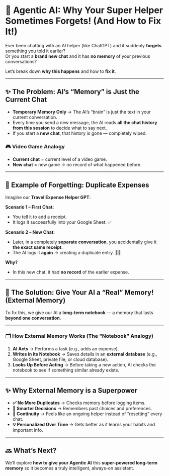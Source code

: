 # 🧠 Agentic AI: Why Your Super Helper Sometimes Forgets! (And How to Fix It!)

Ever been chatting with an AI helper (like ChatGPT) and it suddenly **forgets** something you told it earlier?  
Or you start a **brand new chat** and it has **no memory** of your previous conversations?  

Let’s break down **why this happens** and how to **fix it**.

---

## ✨ The Problem: AI’s “Memory” is Just the Current Chat

- **Temporary Memory Only** → The AI’s “brain” is just the text in your current conversation.  
- Every time you send a new message, the AI reads **all the chat history from this session** to decide what to say next.  
- If you start a **new chat**, that history is gone — completely wiped.

### 🎮 Video Game Analogy
- **Current chat** = current level of a video game.  
- **New chat** = new game → no record of what happened before.

---

## 🧾 Example of Forgetting: Duplicate Expenses

Imagine our **Travel Expense Helper GPT**:

**Scenario 1 – First Chat:**
- You tell it to add a receipt.  
- It logs it successfully into your Google Sheet. ✅

**Scenario 2 – New Chat:**
- Later, in a completely **separate conversation**, you accidentally give it **the exact same receipt**.  
- The AI logs it **again** → creating a duplicate entry. 🤦‍♀️

**Why?**
- In this new chat, it had **no record** of the earlier expense.

---

## 🚀 The Solution: Give Your AI a “Real” Memory! (External Memory)

To fix this, we give our AI a **long-term notebook** — a memory that lasts **beyond one conversation**.

---

### 🗂️ How External Memory Works (The “Notebook” Analogy)

1. **AI Acts** → Performs a task (e.g., adds an expense).
2. **Writes in its Notebook** → Saves details in an **external database** (e.g., Google Sheet, private file, or cloud database).
3. **Looks Up Before Acting** → Before taking a new action, AI checks the notebook to see if something similar already exists.

---

## ✨ Why External Memory is a Superpower

- **✅ No More Duplicates** → Checks memory before logging items.  
- **🧠 Smarter Decisions** → Remembers past choices and preferences.  
- **📆 Continuity** → Feels like an ongoing helper instead of “resetting” every chat.  
- **💡 Personalized Over Time** → Gets better as it learns your habits and important info.

---

## 🔜 What’s Next?
We’ll explore **how to give your Agentic AI** this **super-powered long-term memory** so it becomes a truly intelligent, always-on assistant.
